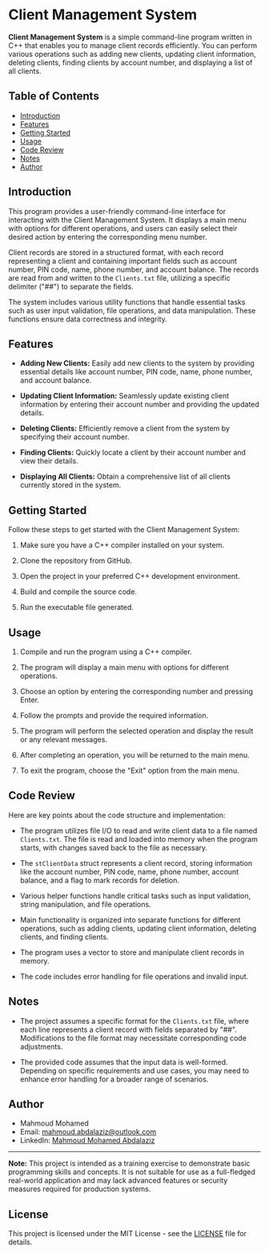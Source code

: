 # Client Management System

**Client Management System** is a simple command-line program written in C++ that enables you to manage client records efficiently. You can perform various operations such as adding new clients, updating client information, deleting clients, finding clients by account number, and displaying a list of all clients.

## Table of Contents

- [Introduction](#introduction)
- [Features](#features)
- [Getting Started](#getting-started)
- [Usage](#usage)
- [Code Review](#code-review)
- [Notes](#notes)
- [Author](#author)

## Introduction

This program provides a user-friendly command-line interface for interacting with the Client Management System. It displays a main menu with options for different operations, and users can easily select their desired action by entering the corresponding menu number.

Client records are stored in a structured format, with each record representing a client and containing important fields such as account number, PIN code, name, phone number, and account balance. The records are read from and written to the `Clients.txt` file, utilizing a specific delimiter ("##") to separate the fields.

The system includes various utility functions that handle essential tasks such as user input validation, file operations, and data manipulation. These functions ensure data correctness and integrity.

## Features

- **Adding New Clients:** Easily add new clients to the system by providing essential details like account number, PIN code, name, phone number, and account balance.

- **Updating Client Information:** Seamlessly update existing client information by entering their account number and providing the updated details.

- **Deleting Clients:** Efficiently remove a client from the system by specifying their account number.

- **Finding Clients:** Quickly locate a client by their account number and view their details.

- **Displaying All Clients:** Obtain a comprehensive list of all clients currently stored in the system.

## Getting Started

Follow these steps to get started with the Client Management System:

1. Make sure you have a C++ compiler installed on your system.

2. Clone the repository from GitHub.

3. Open the project in your preferred C++ development environment.

4. Build and compile the source code.

5. Run the executable file generated.

## Usage

1. Compile and run the program using a C++ compiler.

2. The program will display a main menu with options for different operations.

3. Choose an option by entering the corresponding number and pressing Enter.

4. Follow the prompts and provide the required information.

5. The program will perform the selected operation and display the result or any relevant messages.

6. After completing an operation, you will be returned to the main menu.

7. To exit the program, choose the "Exit" option from the main menu.

## Code Review

Here are key points about the code structure and implementation:

- The program utilizes file I/O to read and write client data to a file named `Clients.txt`. The file is read and loaded into memory when the program starts, with changes saved back to the file as necessary.

- The `stClientData` struct represents a client record, storing information like the account number, PIN code, name, phone number, account balance, and a flag to mark records for deletion.

- Various helper functions handle critical tasks such as input validation, string manipulation, and file operations.

- Main functionality is organized into separate functions for different operations, such as adding clients, updating client information, deleting clients, and finding clients.

- The program uses a vector to store and manipulate client records in memory.

- The code includes error handling for file operations and invalid input.

## Notes

- The project assumes a specific format for the `Clients.txt` file, where each line represents a client record with fields separated by "##". Modifications to the file format may necessitate corresponding code adjustments.

- The provided code assumes that the input data is well-formed. Depending on specific requirements and use cases, you may need to enhance error handling for a broader range of scenarios.

## Author

- Mahmoud Mohamed
- Email: mahmoud.abdalaziz@outlook.com
- LinkedIn: [Mahmoud Mohamed Abdalaziz](https://www.linkedin.com/in/mahmoud-mohamed-abd/)

---

**Note:** This project is intended as a training exercise to demonstrate basic programming skills and concepts. It is not suitable for use as a full-fledged real-world application and may lack advanced features or security measures required for production systems.

## License

This project is licensed under the MIT License - see the [LICENSE](LICENSE) file for details.